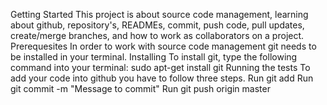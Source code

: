 Getting Started
This project is about source code management, learning about github, repository's, READMEs, commit, push code, pull updates, create/merge branches, and how to work as collaborators on a project.
Prerequesites
In order to work with source code management git needs to be installed in your terminal.
Installing
To install git, type the following command into your terminal: sudo apt-get install git
Running the tests
To add your code into github you have to follow three steps.
Run git add <filename>
Run git commit -m "Message to commit"
Run git push origin master
